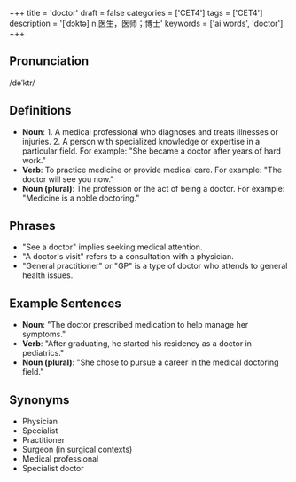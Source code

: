 +++
title = 'doctor'
draft = false
categories = ['CET4']
tags = ['CET4']
description = '[ˈdɔktə] n.医生，医师；博士'
keywords = ['ai words', 'doctor']
+++

## Pronunciation
/dəˈktr/

## Definitions
- **Noun**: 1. A medical professional who diagnoses and treats illnesses or injuries. 2. A person with specialized knowledge or expertise in a particular field. For example: "She became a doctor after years of hard work."
- **Verb**: To practice medicine or provide medical care. For example: "The doctor will see you now."
- **Noun (plural)**: The profession or the act of being a doctor. For example: "Medicine is a noble doctoring."

## Phrases
- "See a doctor" implies seeking medical attention.
- "A doctor's visit" refers to a consultation with a physician.
- "General practitioner" or "GP" is a type of doctor who attends to general health issues.

## Example Sentences
- **Noun**: "The doctor prescribed medication to help manage her symptoms."
- **Verb**: "After graduating, he started his residency as a doctor in pediatrics."
- **Noun (plural)**: "She chose to pursue a career in the medical doctoring field."

## Synonyms
- Physician
- Specialist
- Practitioner
- Surgeon (in surgical contexts)
- Medical professional
- Specialist doctor
